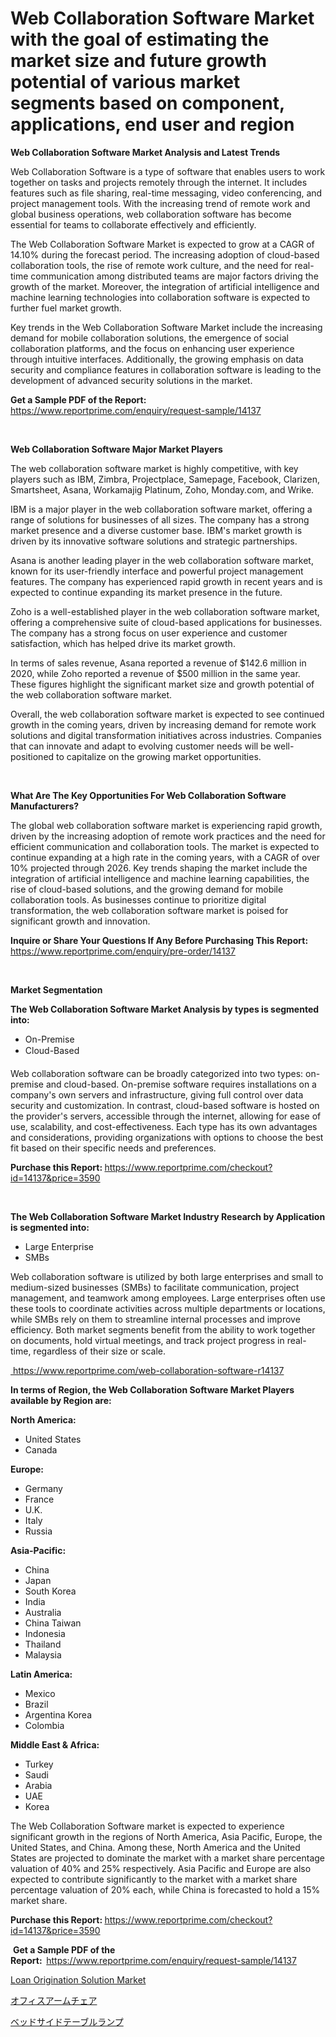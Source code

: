 <p><h1>Web Collaboration Software Market with the goal of estimating the market size and future growth potential of various market segments based on component, applications, end user and region</h1></p><p><strong>Web Collaboration Software Market Analysis and Latest Trends</strong></p>
<p><p>Web Collaboration Software is a type of software that enables users to work together on tasks and projects remotely through the internet. It includes features such as file sharing, real-time messaging, video conferencing, and project management tools. With the increasing trend of remote work and global business operations, web collaboration software has become essential for teams to collaborate effectively and efficiently.</p><p>The Web Collaboration Software Market is expected to grow at a CAGR of 14.10% during the forecast period. The increasing adoption of cloud-based collaboration tools, the rise of remote work culture, and the need for real-time communication among distributed teams are major factors driving the growth of the market. Moreover, the integration of artificial intelligence and machine learning technologies into collaboration software is expected to further fuel market growth.</p><p>Key trends in the Web Collaboration Software Market include the increasing demand for mobile collaboration solutions, the emergence of social collaboration platforms, and the focus on enhancing user experience through intuitive interfaces. Additionally, the growing emphasis on data security and compliance features in collaboration software is leading to the development of advanced security solutions in the market.</p></p>
<p><strong>Get a Sample PDF of the Report:&nbsp;</strong> <a href="https://www.reportprime.com/enquiry/request-sample/14137">https://www.reportprime.com/enquiry/request-sample/14137</a></p>
<p>&nbsp;</p>
<p><strong>Web Collaboration Software Major Market Players</strong></p>
<p><p>The web collaboration software market is highly competitive, with key players such as IBM, Zimbra, Projectplace, Samepage, Facebook, Clarizen, Smartsheet, Asana, Workamajig Platinum, Zoho, Monday.com, and Wrike. </p><p>IBM is a major player in the web collaboration software market, offering a range of solutions for businesses of all sizes. The company has a strong market presence and a diverse customer base. IBM's market growth is driven by its innovative software solutions and strategic partnerships.</p><p>Asana is another leading player in the web collaboration software market, known for its user-friendly interface and powerful project management features. The company has experienced rapid growth in recent years and is expected to continue expanding its market presence in the future.</p><p>Zoho is a well-established player in the web collaboration software market, offering a comprehensive suite of cloud-based applications for businesses. The company has a strong focus on user experience and customer satisfaction, which has helped drive its market growth.</p><p>In terms of sales revenue, Asana reported a revenue of $142.6 million in 2020, while Zoho reported a revenue of $500 million in the same year. These figures highlight the significant market size and growth potential of the web collaboration software market. </p><p>Overall, the web collaboration software market is expected to see continued growth in the coming years, driven by increasing demand for remote work solutions and digital transformation initiatives across industries. Companies that can innovate and adapt to evolving customer needs will be well-positioned to capitalize on the growing market opportunities.</p></p>
<p>&nbsp;</p>
<p><strong>What Are The Key Opportunities For Web Collaboration Software Manufacturers?</strong></p>
<p><p>The global web collaboration software market is experiencing rapid growth, driven by the increasing adoption of remote work practices and the need for efficient communication and collaboration tools. The market is expected to continue expanding at a high rate in the coming years, with a CAGR of over 10% projected through 2026. Key trends shaping the market include the integration of artificial intelligence and machine learning capabilities, the rise of cloud-based solutions, and the growing demand for mobile collaboration tools. As businesses continue to prioritize digital transformation, the web collaboration software market is poised for significant growth and innovation.</p></p>
<p><strong>Inquire or Share Your Questions If Any Before Purchasing This Report:</strong> <a href="https://www.reportprime.com/enquiry/pre-order/14137">https://www.reportprime.com/enquiry/pre-order/14137</a></p>
<p>&nbsp;</p>
<p><strong>Market Segmentation</strong></p>
<p><strong>The Web Collaboration Software Market Analysis by types is segmented into:</strong></p>
<p><ul><li>On-Premise</li><li>Cloud-Based</li></ul></p>
<p><p>Web collaboration software can be broadly categorized into two types: on-premise and cloud-based. On-premise software requires installations on a company's own servers and infrastructure, giving full control over data security and customization. In contrast, cloud-based software is hosted on the provider's servers, accessible through the internet, allowing for ease of use, scalability, and cost-effectiveness. Each type has its own advantages and considerations, providing organizations with options to choose the best fit based on their specific needs and preferences.</p></p>
<p><strong>Purchase this Report:&nbsp;</strong><a href="https://www.reportprime.com/checkout?id=14137&price=3590">https://www.reportprime.com/checkout?id=14137&price=3590</a></p>
<p>&nbsp;</p>
<p><strong>The Web Collaboration Software Market Industry Research by Application is segmented into:</strong></p>
<p><ul><li>Large Enterprise</li><li>SMBs</li></ul></p>
<p><p>Web collaboration software is utilized by both large enterprises and small to medium-sized businesses (SMBs) to facilitate communication, project management, and teamwork among employees. Large enterprises often use these tools to coordinate activities across multiple departments or locations, while SMBs rely on them to streamline internal processes and improve efficiency. Both market segments benefit from the ability to work together on documents, hold virtual meetings, and track project progress in real-time, regardless of their size or scale.</p></p>
<p><a href="https://www.reportprime.com/web-collaboration-software-r14137">&nbsp;https://www.reportprime.com/web-collaboration-software-r14137</a></p>
<p><strong>In terms of Region, the Web Collaboration Software Market Players available by Region are:</strong></p>
<p>
    <p> <strong> North America: </strong>
        <ul>
            <li>United States</li>
            <li>Canada</li>
        </ul>
        </p> 
    <p> <strong> Europe: </strong>
        <ul>
            <li>Germany</li>
            <li>France</li>
            <li>U.K.</li>
            <li>Italy</li>
            <li>Russia</li>
        </ul>
        </p> 
    <p> <strong> Asia-Pacific: </strong>
        <ul>
            <li>China</li>
            <li>Japan</li>
            <li>South Korea</li>
            <li>India</li>
            <li>Australia</li>
            <li>China Taiwan</li>
            <li>Indonesia</li>
            <li>Thailand</li>
            <li>Malaysia</li>
        </ul>
        </p> 
    <p> <strong> Latin America: </strong>
        <ul>
            <li>Mexico</li>
            <li>Brazil</li>
            <li>Argentina Korea</li>
            <li>Colombia</li>
        </ul>
        </p> 
    <p> <strong> Middle East & Africa: </strong>
        <ul>
            <li>Turkey</li>
            <li>Saudi</li>
            <li>Arabia</li>
            <li>UAE</li>
            <li>Korea</li>
        </ul>
    </p>
    </p>
<p><p>The Web Collaboration Software market is expected to experience significant growth in the regions of North America, Asia Pacific, Europe, the United States, and China. Among these, North America and the United States are projected to dominate the market with a market share percentage valuation of 40% and 25% respectively. Asia Pacific and Europe are also expected to contribute significantly to the market with a market share percentage valuation of 20% each, while China is forecasted to hold a 15% market share.</p></p>
<p><strong>Purchase this Report: </strong><a href="https://www.reportprime.com/checkout?id=14137&price=3590">https://www.reportprime.com/checkout?id=14137&price=3590</a></p>
<p>&nbsp;<strong>Get a Sample PDF of the Report:&nbsp;&nbsp;</strong><a href="https://www.reportprime.com/enquiry/request-sample/14137">https://www.reportprime.com/enquiry/request-sample/14137</a></p>
<p><strong></strong></p>
<p><p><a href="https://github.com/mbisetmhermsr/Market-Research-Report-List-2/blob/main/loan-origination-solution-market.md">Loan Origination Solution Market</a></p><p><a href="https://github.com/RodHoppe07/Market-Research-Report-List-1/blob/main/597639225121.md">オフィスアームチェア</a></p><p><a href="https://github.com/laurenreichert/Market-Research-Report-List-1/blob/main/918586025120.md">ベッドサイドテーブルランプ</a></p></p>